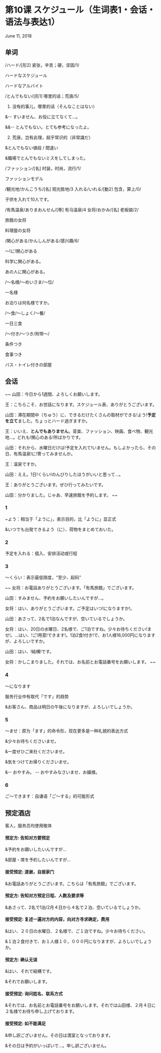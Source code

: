 # 第10课 スケジュール（生词表1・会话・语法与表达1）
June 11, 2018

## 单词
/ハード/[形2] 紧张，辛苦；硬，坚固/1/

ハードなスケジュール

ハードなアルバイト

/とんでもない/[形1] 哪里的话；荒唐/5/

1. 没有的事儿，哪里的话（そんなことはない）

&-- すいません、お役に立てなくて…。

&&-- とんでもない。とても参考になったよ。

2. 荒唐，岂有此理，超乎常识的（非常識だ）

&とんでもない値段 / 間違い

&職場でとんでもないミスをしてしまった。

/ファッション/[名] 时装，时尚，流行/1/

ファッションモデル

/観光地/かんこうち/[名] 观光胜地/3
入れる/いれる/[動2] 包含，算上/0/

子供を入れて10人です。

/有馬温泉/ありまおんせん/[専] 有马温泉/4
女将/おかみ/[名] 老板娘/2/

旅館の女将

料理屋の女将

/関心がある/かんしんがある/感兴趣/6/

～!に!関心がある

科学に関心がある。

あの人に関心がある。

/～名様/～めいさま/～位/

一名様

お泊りは何名様ですか。

/～食/～しょく/～餐/

一日三食

/～付き/～つき/附带～/

条件つき

食事つき

バス・トイレ付きの部屋

## 会话
~~
山田：今日から1週間、よろしくお願いします。

王：こちらこそ、お世話になります。スケジュール表、ありがとうございます。

山田：滞在期間中（ちゅう）に、できるだけたくさんの取材ができる!よう!**予定を立て**ました。ちょっとハード過ぎますか。

王：いいえ、**とんでもありません**。音楽、ファッション、映画、食べ物、観光地…。どれも!関心のある!所ばかりです。

山田：それから、水曜日だけは!予定を入れて!いません。もしよかったら、その日、有馬温泉!に!寄ってみませんか。

王：温泉ですか。

山田：ええ。1日!くらい!のんびりしたほうがいいと思って…。

王：ありがとうございます。ぜひ行ってみたいです。

山田：分かりました。じゃあ、早速旅館を予約します。 
~~

### 1
~よう：相当于「ように」，表示目的，比「ように」显正式

&いつでも出発できるよう（に）、荷物をまとめておいた。

### 2
予定を入れる：插入、安排活动或行程

### 3
～くらい：表示最低限度，“至少、起码”

~~
女将：お電話ありがとうございます。「有馬旅館」でございます。

山田：すみません、予約をお願いしたいんですが…。

女将：はい、ありがとうございます。ご予定はいつ!になりますか!。 

山田：あさって、2名で1泊なんですが、空いているでしょうか。

女将：はい、20日の水曜日、2名様で、ご1泊ですね。少々お待ちください!ませ!。...はい、!ご!用意!できます!。1泊2食!付き!で、お1人様16,000円になりますが、よろしいですか。 

山田：はい、!結構!です。

女将：かしこまりました。それでは、お名前とお電話番号をお願いします。
~~

### 4
～になります

服务行业中有取代「です」的趋势

&お客さん、商品は明日の午後になりますが、よろしいでしょうか。

### 5
～ませ：原为「ます」的命令形，现在更多是一种礼貌的表达方式

&少々お待ちくださいませ。

&一度ぜひご来社くださいませ。

&気をつけてお帰りくださいませ。

&-- おやすみ。  -- おやすみなさいませ、お嬢様。

### 6
ご～できます：自谦语「ご～する」的可能形式

## 预定酒店
客人，服务员均使用敬体

#### 预定方: 告知对方要预定
&予約をお願いしたいんですが…

&部屋・席を予約したいんですが…

#### 接受预定: 道谢，自报家门
&お電話ありがとうございます。こちらは「有馬旅館」でございます。

#### 预定方: 告知对方预定日程、人数及要求等
&あさって、2名で1泊/2月４日から４名で２泊、空いているでしょうか。

#### 接受预定: 复述一遍对方的内容，向对方寻求确定，费用
&はい、２０日の水曜日、２名様で、ご１泊ですね。少々お待ちください。

&１泊２食付きで、お１人様１０，０００円になりますが、よろしいでしょうか。

#### 预定方: 确认无误
&はい、それで結構です。

&それでお願いします。

#### 接受预定: 询问姓名、联系方式
&それでは、お名前とお電話番号をお願いします。それでは山田様、２月４日に２名様でお待ち申し上げております。

#### 接受预定: 如不能满足
&申し訳ございません。その日は満室となっております。

&その日は予約がいっぱいで…。申し訳ございません。
